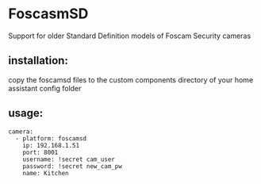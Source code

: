 # FoscasmSD

Support for older Standard Definition models of Foscam Security cameras

## installation:

copy the foscamsd files to the custom components directory of your home assistant config folder

## usage:

```
camera:
  - platform: foscamsd
    ip: 192.168.1.51
    port: 8001
    username: !secret cam_user
    password: !secret new_cam_pw
    name: Kitchen
```
